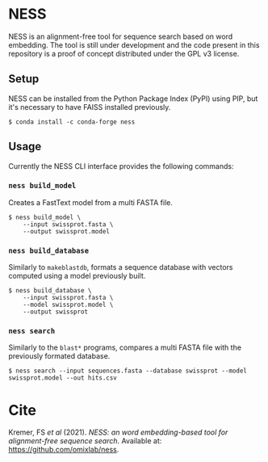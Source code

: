 # NESS

NESS is an alignment-free tool for sequence search based on word embedding. The tool is still under development and the code present in this repository is a proof of concept distributed under the GPL v3 license. 

## Setup

NESS can be installed from the Python Package Index (PyPI) using PIP, but it's necessary to have FAISS installed previously.

```
$ conda install -c conda-forge ness
```

## Usage

Currently the NESS CLI interface provides the following commands:

### `ness build_model`

Creates a FastText model from a multi FASTA file. 

```
$ ness build_model \
    --input swissprot.fasta \
    --output swissprot.model
```

### `ness build_database`

Similarly to `makeblastdb`, formats a sequence database with vectors computed using a
model previously built. 

```
$ ness build_database \
    --input swissprot.fasta \
    --model swissprot.model \
    --output swissprot
```

### `ness search`

Similarly to the `blast*` programs, compares a multi  FASTA file with the previously formated database.
```
$ ness search --input sequences.fasta --database swissprot --model swissprot.model --out hits.csv
```
# Cite
Kremer, FS *et al* (2021). *NESS: an word embedding-based tool for alignment-free sequence search*. Available at: https://github.com/omixlab/ness. 
